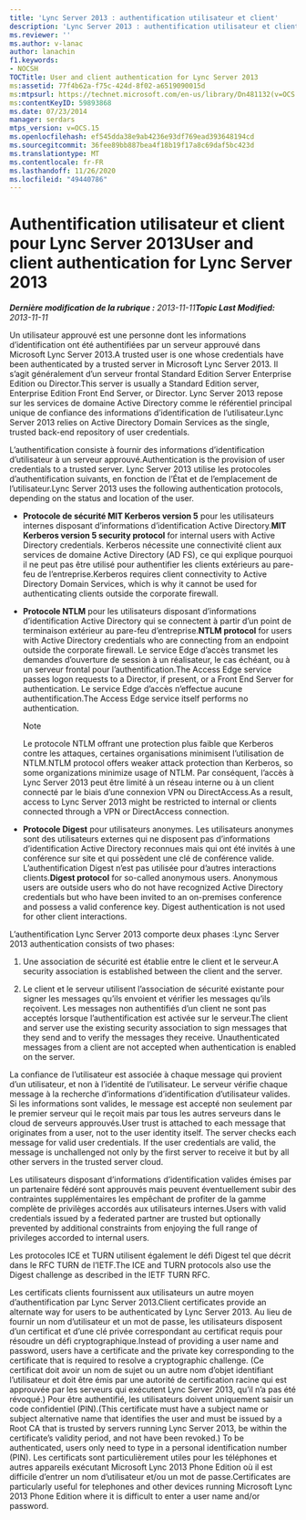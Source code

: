 ```yaml
---
title: 'Lync Server 2013 : authentification utilisateur et client'
description: 'Lync Server 2013 : authentification utilisateur et client.'
ms.reviewer: ''
ms.author: v-lanac
author: lanachin
f1.keywords:
- NOCSH
TOCTitle: User and client authentication for Lync Server 2013
ms:assetid: 77f4b62a-f75c-424d-8f02-a6519090015d
ms:mtpsurl: https://technet.microsoft.com/en-us/library/Dn481132(v=OCS.15)
ms:contentKeyID: 59893868
ms.date: 07/23/2014
manager: serdars
mtps_version: v=OCS.15
ms.openlocfilehash: ef545dda38e9ab4236e93df769ead393648194cd
ms.sourcegitcommit: 36fee89bb887bea4f18b19f17a8c69daf5bc423d
ms.translationtype: MT
ms.contentlocale: fr-FR
ms.lasthandoff: 11/26/2020
ms.locfileid: "49440786"
---
```

# <a name="user-and-client-authentication-for-lync-server-2013"></a><span data-ttu-id="81aa8-103">Authentification utilisateur et client pour Lync Server 2013</span><span class="sxs-lookup"><span data-stu-id="81aa8-103">User and client authentication for Lync Server 2013</span></span>

<div data-xmlns="http://www.w3.org/1999/xhtml">

<div class="topic" data-xmlns="http://www.w3.org/1999/xhtml" data-msxsl="urn:schemas-microsoft-com:xslt" data-cs="https://msdn.microsoft.com/">

<div data-asp="https://msdn2.microsoft.com/asp">



</div>

<div id="mainSection">

<div id="mainBody"><span data-ttu-id="81aa8-104">

<span> </span></span><span class="sxs-lookup"><span data-stu-id="81aa8-104">

<span> </span></span></span>

<span data-ttu-id="81aa8-105">_**Dernière modification de la rubrique :** 2013-11-11_</span><span class="sxs-lookup"><span data-stu-id="81aa8-105">_**Topic Last Modified:** 2013-11-11_</span></span>

<span data-ttu-id="81aa8-106">Un utilisateur approuvé est une personne dont les informations d’identification ont été authentifiées par un serveur approuvé dans Microsoft Lync Server 2013.</span><span class="sxs-lookup"><span data-stu-id="81aa8-106">A trusted user is one whose credentials have been authenticated by a trusted server in Microsoft Lync Server 2013.</span></span> <span data-ttu-id="81aa8-107">Il s’agit généralement d’un serveur frontal Standard Edition Server Enterprise Edition ou Director.</span><span class="sxs-lookup"><span data-stu-id="81aa8-107">This server is usually a Standard Edition server, Enterprise Edition Front End Server, or Director.</span></span> <span data-ttu-id="81aa8-108">Lync Server 2013 repose sur les services de domaine Active Directory comme le référentiel principal unique de confiance des informations d’identification de l’utilisateur.</span><span class="sxs-lookup"><span data-stu-id="81aa8-108">Lync Server 2013 relies on Active Directory Domain Services as the single, trusted back-end repository of user credentials.</span></span>

<span data-ttu-id="81aa8-109">L’authentification consiste à fournir des informations d’identification d’utilisateur à un serveur approuvé.</span><span class="sxs-lookup"><span data-stu-id="81aa8-109">Authentication is the provision of user credentials to a trusted server.</span></span> <span data-ttu-id="81aa8-110">Lync Server 2013 utilise les protocoles d’authentification suivants, en fonction de l’État et de l’emplacement de l’utilisateur.</span><span class="sxs-lookup"><span data-stu-id="81aa8-110">Lync Server 2013 uses the following authentication protocols, depending on the status and location of the user.</span></span>

  - <span data-ttu-id="81aa8-111">**Protocole de sécurité MIT Kerberos version 5** pour les utilisateurs internes disposant d’informations d’identification Active Directory.</span><span class="sxs-lookup"><span data-stu-id="81aa8-111">**MIT Kerberos version 5 security protocol** for internal users with Active Directory credentials.</span></span> <span data-ttu-id="81aa8-112">Kerberos nécessite une connectivité client aux services de domaine Active Directory (AD FS), ce qui explique pourquoi il ne peut pas être utilisé pour authentifier les clients extérieurs au pare-feu de l’entreprise.</span><span class="sxs-lookup"><span data-stu-id="81aa8-112">Kerberos requires client connectivity to Active Directory Domain Services, which is why it cannot be used for authenticating clients outside the corporate firewall.</span></span>

  - <span data-ttu-id="81aa8-113">**Protocole NTLM** pour les utilisateurs disposant d’informations d’identification Active Directory qui se connectent à partir d’un point de terminaison extérieur au pare-feu d’entreprise.</span><span class="sxs-lookup"><span data-stu-id="81aa8-113">**NTLM protocol** for users with Active Directory credentials who are connecting from an endpoint outside the corporate firewall.</span></span> <span data-ttu-id="81aa8-114">Le service Edge d’accès transmet les demandes d’ouverture de session à un réalisateur, le cas échéant, ou à un serveur frontal pour l’authentification.</span><span class="sxs-lookup"><span data-stu-id="81aa8-114">The Access Edge service passes logon requests to a Director, if present, or a Front End Server for authentication.</span></span> <span data-ttu-id="81aa8-115">Le service Edge d’accès n’effectue aucune authentification.</span><span class="sxs-lookup"><span data-stu-id="81aa8-115">The Access Edge service itself performs no authentication.</span></span>
    
    <div>
    

    > [!NOTE]  
    > <span data-ttu-id="81aa8-116">Le protocole NTLM offrant une protection plus faible que Kerberos contre les attaques, certaines organisations minimisent l’utilisation de NTLM.</span><span class="sxs-lookup"><span data-stu-id="81aa8-116">NTLM protocol offers weaker attack protection than Kerberos, so some organizations minimize usage of NTLM.</span></span> <span data-ttu-id="81aa8-117">Par conséquent, l’accès à Lync Server 2013 peut être limité à un réseau interne ou à un client connecté par le biais d’une connexion VPN ou DirectAccess.</span><span class="sxs-lookup"><span data-stu-id="81aa8-117">As a result, access to Lync Server 2013 might be restricted to internal or clients connected through a VPN or DirectAccess connection.</span></span>

    
    </div>

  - <span data-ttu-id="81aa8-p106">**Protocole Digest** pour utilisateurs anonymes. Les utilisateurs anonymes sont des utilisateurs externes qui ne disposent pas d’informations d’identification Active Directory reconnues mais qui ont été invités à une conférence sur site et qui possèdent une clé de conférence valide. L’authentification Digest n’est pas utilisée pour d’autres interactions clients.</span><span class="sxs-lookup"><span data-stu-id="81aa8-p106">**Digest protocol** for so-called anonymous users. Anonymous users are outside users who do not have recognized Active Directory credentials but who have been invited to an on-premises conference and possess a valid conference key. Digest authentication is not used for other client interactions.</span></span>

<span data-ttu-id="81aa8-121">L’authentification Lync Server 2013 comporte deux phases :</span><span class="sxs-lookup"><span data-stu-id="81aa8-121">Lync Server 2013 authentication consists of two phases:</span></span>

1.  <span data-ttu-id="81aa8-122">Une association de sécurité est établie entre le client et le serveur.</span><span class="sxs-lookup"><span data-stu-id="81aa8-122">A security association is established between the client and the server.</span></span>

2.  <span data-ttu-id="81aa8-p107">Le client et le serveur utilisent l’association de sécurité existante pour signer les messages qu’ils envoient et vérifier les messages qu’ils reçoivent. Les messages non authentifiés d’un client ne sont pas acceptés lorsque l’authentification est activée sur le serveur.</span><span class="sxs-lookup"><span data-stu-id="81aa8-p107">The client and server use the existing security association to sign messages that they send and to verify the messages they receive. Unauthenticated messages from a client are not accepted when authentication is enabled on the server.</span></span>

<span data-ttu-id="81aa8-p108">La confiance de l’utilisateur est associée à chaque message qui provient d’un utilisateur, et non à l’identité de l’utilisateur. Le serveur vérifie chaque message à la recherche d’informations d’identification d’utilisateur valides. Si les informations sont valides, le message est accepté non seulement par le premier serveur qui le reçoit mais par tous les autres serveurs dans le cloud de serveurs approuvés.</span><span class="sxs-lookup"><span data-stu-id="81aa8-p108">User trust is attached to each message that originates from a user, not to the user identity itself. The server checks each message for valid user credentials. If the user credentials are valid, the message is unchallenged not only by the first server to receive it but by all other servers in the trusted server cloud.</span></span>

<span data-ttu-id="81aa8-128">Les utilisateurs disposant d’informations d’identification valides émises par un partenaire fédéré sont approuvés mais peuvent éventuellement subir des contraintes supplémentaires les empêchant de profiter de la gamme complète de privilèges accordés aux utilisateurs internes.</span><span class="sxs-lookup"><span data-stu-id="81aa8-128">Users with valid credentials issued by a federated partner are trusted but optionally prevented by additional constraints from enjoying the full range of privileges accorded to internal users.</span></span>

<span data-ttu-id="81aa8-129">Les protocoles ICE et TURN utilisent également le défi Digest tel que décrit dans le RFC TURN de l’IETF.</span><span class="sxs-lookup"><span data-stu-id="81aa8-129">The ICE and TURN protocols also use the Digest challenge as described in the IETF TURN RFC.</span></span>

<span data-ttu-id="81aa8-130">Les certificats clients fournissent aux utilisateurs un autre moyen d’authentification par Lync Server 2013.</span><span class="sxs-lookup"><span data-stu-id="81aa8-130">Client certificates provide an alternate way for users to be authenticated by Lync Server 2013.</span></span> <span data-ttu-id="81aa8-131">Au lieu de fournir un nom d’utilisateur et un mot de passe, les utilisateurs disposent d’un certificat et d’une clé privée correspondant au certificat requis pour résoudre un défi cryptographique.</span><span class="sxs-lookup"><span data-stu-id="81aa8-131">Instead of providing a user name and password, users have a certificate and the private key corresponding to the certificate that is required to resolve a cryptographic challenge.</span></span> <span data-ttu-id="81aa8-132">(Ce certificat doit avoir un nom de sujet ou un autre nom d’objet identifiant l’utilisateur et doit être émis par une autorité de certification racine qui est approuvée par les serveurs qui exécutent Lync Server 2013, qu’il n’a pas été révoqué.) Pour être authentifié, les utilisateurs doivent uniquement saisir un code confidentiel (PIN).</span><span class="sxs-lookup"><span data-stu-id="81aa8-132">(This certificate must have a subject name or subject alternative name that identifies the user and must be issued by a Root CA that is trusted by servers running Lync Server 2013, be within the certificate’s validity period, and not have been revoked.) To be authenticated, users only need to type in a personal identification number (PIN).</span></span> <span data-ttu-id="81aa8-133">Les certificats sont particulièrement utiles pour les téléphones et autres appareils exécutant Microsoft Lync 2013 Phone Edition où il est difficile d’entrer un nom d’utilisateur et/ou un mot de passe.</span><span class="sxs-lookup"><span data-stu-id="81aa8-133">Certificates are particularly useful for telephones and other devices running Microsoft Lync 2013 Phone Edition where it is difficult to enter a user name and/or password.</span></span>

<span data-ttu-id="81aa8-134"></div>

<span> </span>

</div>

</div>

</span><span class="sxs-lookup"><span data-stu-id="81aa8-134"></div>

<span> </span>

</div>

</div>

</span></span></div>

